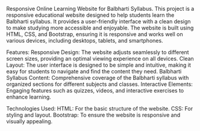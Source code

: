 Responsive Online Learning Website for Balbharti Syllabus.
This project is a responsive educational website designed to help students learn the Balbharti syllabus. 
It provides a user-friendly interface with a clean design to make studying more accessible and enjoyable. 
The website is built using HTML, CSS, and Bootstrap, ensuring it is responsive and works well on various devices, including desktops, tablets, and smartphones.


Features:
Responsive Design: The website adjusts seamlessly to different screen sizes, providing an optimal viewing experience on all devices.
Clean Layout: The user interface is designed to be simple and intuitive, making it easy for students to navigate and find the content they need.
Balbharti Syllabus Content: Comprehensive coverage of the Balbharti syllabus with organized sections for different subjects and classes.
Interactive Elements: Engaging features such as quizzes, videos, and interactive exercises to enhance learning.

Technologies Used:
HTML: For the basic structure of the website.
CSS: For styling and layout.
Bootstrap: To ensure the website is responsive and visually appealing.
